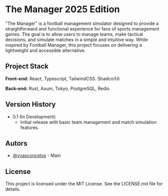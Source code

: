 
# The Manager 2025 Edition

"The Manager" is a football management simulator designed to provide a straightforward and functional experience for fans of sports management games. The goal is to allow users to manage teams, make tactical decisions, and simulate matches in a simple and intuitive way. While inspired by Football Manager, this project focuses on delivering a lightweight and accessible alternative.

## Project Stack

**Front-end:** React, Typescript, TailwindCSS. Shadcn/UI

**Back-end:** Rust, Axum, Tokyo, PostgreSQL, Redis

## Version History
- 0.1 (In Development)
  - Initial release with basic team management and match simulation features.

## Autors

- [@vvasconcelos](https://github.com/vvasconceloss) - Main

## License
This project is licensed under the MIT License. See the LICENSE.md file for details.